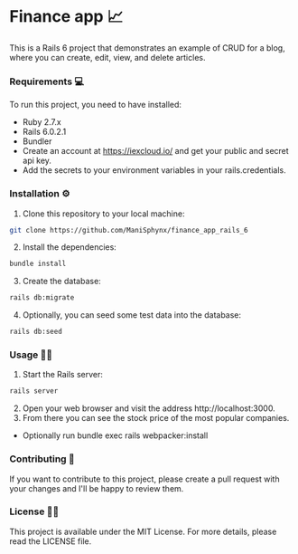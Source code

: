 # Finance app 📈
This is a Rails 6 project that demonstrates an example of CRUD for a blog, where you can create, edit, view, and delete articles.

### Requirements 💻
To run this project, you need to have installed:

* Ruby 2.7.x 
* Rails 6.0.2.1
* Bundler 
* Create an account at https://iexcloud.io/ and get your public and secret api key.
* Add the secrets to your environment variables in your rails.credentials.

### Installation ⚙️
1. Clone this repository to your local machine:

```bash 
git clone https://github.com/ManiSphynx/finance_app_rails_6
```

2. Install the dependencies:

```bash 
bundle install
```

3. Create the database:

```bash 
rails db:migrate
```

4. Optionally, you can seed some test data into the database:

```bash 
rails db:seed
```

### Usage 👨‍💻

1. Start the Rails server:

```bash 
rails server
```

2. Open your web browser and visit the address http://localhost:3000.
3. From there you can see the stock price of the most popular companies.

* Optionally run bundle exec rails webpacker:install

### Contributing 🤝

If you want to contribute to this project, please create a pull request with your changes and I'll be happy to review them.

### License 👮‍♂️

This project is available under the MIT License. For more details, please read the LICENSE file.


